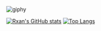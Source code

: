 ![giphy](https://user-images.githubusercontent.com/80224521/184454590-07ca2c0d-d9c2-4854-b7f1-ca0207838f99.gif)





[![Rxan's GitHub stats](https://github-readme-stats.vercel.app/api?username=rxann&theme=midnight-purple)](https://github.com/anuraghazra/github-readme-stats)
[![Top Langs](https://github-readme-stats.vercel.app/api/top-langs/?username=anuraghazra)](https://github.com/anuraghazra/github-readme-stats)
